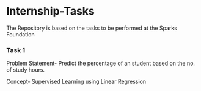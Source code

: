 # Internship-Tasks
The Repository is based on the tasks to be performed at the Sparks Foundation 
### Task 1
Problem Statement- Predict the percentage of an student based on the no. of study hours.

Concept- Supervised Learning using Linear Regression
